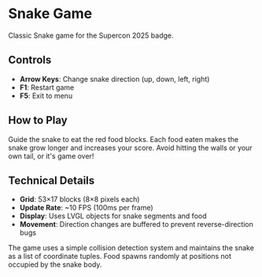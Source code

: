 # Snake Game

Classic Snake game for the Supercon 2025 badge.

## Controls

- **Arrow Keys**: Change snake direction (up, down, left, right)
- **F1**: Restart game
- **F5**: Exit to menu

## How to Play

Guide the snake to eat the red food blocks. Each food eaten makes the snake grow longer and increases your score. Avoid hitting the walls or your own tail, or it's game over!

## Technical Details

- **Grid**: 53×17 blocks (8×8 pixels each)
- **Update Rate**: ~10 FPS (100ms per frame)
- **Display**: Uses LVGL objects for snake segments and food
- **Movement**: Direction changes are buffered to prevent reverse-direction bugs

The game uses a simple collision detection system and maintains the snake as a list of coordinate tuples. Food spawns randomly at positions not occupied by the snake body.
